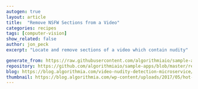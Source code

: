 ```yaml
---
autogen: true
layout: article
title:  "Remove NSFW Sections from a Video"
categories: recipes
tags: [computer-vision]
show_related: false
author: jon_peck
excerpt: "Locate and remove sections of a video which contain nudity"

generate_from: https://raw.githubusercontent.com/algorithmiaio/sample-apps/master/recipes/video-nsfw/readme.md
repository: https://github.com/algorithmiaio/sample-apps/blob/master/recipes/video-nsfw/
blog: https://blog.algorithmia.com/video-nudity-detection-microservice/
thumbnail: https://blog.algorithmia.com/wp-content/uploads/2017/05/hot-stone-massage.jpg
---
```

